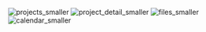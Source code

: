 ![projects_smaller](https://github.com/frantisek-harcar/ProducerApp/assets/56251309/18d427d7-cd6e-4318-8941-5ed97a35b401)
![project_detail_smaller](https://github.com/frantisek-harcar/ProducerApp/assets/56251309/9c17cdb7-dcac-42a9-ad1e-dd47773a2f69)
![files_smaller](https://github.com/frantisek-harcar/ProducerApp/assets/56251309/6ef22b43-2cd3-4c24-a0a4-ff380e7675ce)
![calendar_smaller](https://github.com/frantisek-harcar/ProducerApp/assets/56251309/986b86f5-c938-4a0e-ac94-7e68955925d7)
